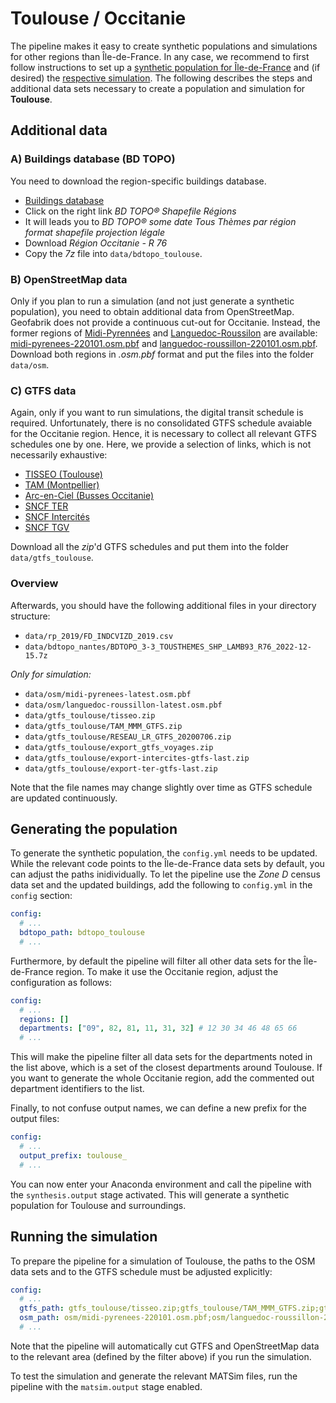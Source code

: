 # Toulouse / Occitanie

The pipeline makes it easy to create synthetic populations and simulations
for other regions than Île-de-France. In any case, we recommend to first
follow instructions to set up a [synthetic population for Île-de-France](../population.md)
and (if desired) the [respective simulation](../simulation.md). The following
describes the steps and additional data sets necessary to create a population and
simulation for **Toulouse**.

## Additional data

### A) Buildings database (BD TOPO)

You need to download the region-specific buildings database.

- [Buildings database](https://geoservices.ign.fr/bdtopo)
- Click on the right link *BD TOPO® Shapefile Régions* 
- It will leads you to *BD TOPO® some date Tous Thèmes par région format shapefile projection légale*
- Download *Région Occitanie - R 76*
- Copy the *7z* file into `data/bdtopo_toulouse`.

### B) OpenStreetMap data

Only if you plan to run a simulation (and not just generate a synthetic population),
you need to obtain additional data from OpenStreetMap.
Geofabrik does not provide a continuous cut-out for Occitanie. Instead, the
former regions of [Midi-Pyrennées](https://download.geofabrik.de/europe/france/midi-pyrenees.html) and [Languedoc-Roussilon](https://download.geofabrik.de/europe/france/languedoc-roussillon.html) are available: [midi-pyrenees-220101.osm.pbf](https://download.geofabrik.de/europe/france/midi-pyrenees-220101.osm.pbf) and [languedoc-roussillon-220101.osm.pbf](https://download.geofabrik.de/europe/france/languedoc-roussillon-220101.osm.pbf). Download both regions in *.osm.pbf* format and put the files into the
folder `data/osm`.

### C) GTFS data

Again, only if you want to run simulations, the digital transit schedule is required.
Unfortunately, there is no consolidated GTFS schedule avaiable for the Occitanie region. Hence,
it is necessary to collect all relevant GTFS schedules one by one. Here, we
provide a selection of links, which is not necessarily exhaustive:

- [TISSEO (Toulouse)](https://data.toulouse-metropole.fr/explore/dataset/tisseo-gtfs/information/)
- [TAM (Montpellier)](http://data.montpellier3m.fr/dataset/offre-de-transport-tam-en-gtfs)
- [Arc-en-Ciel (Busses Occitanie)](https://www.data.gouv.fr/fr/datasets/offre-de-transport-du-reseau-lio-arc-en-ciel-gtfs/)
- [SNCF TER](https://ressources.data.sncf.com/explore/dataset/sncf-ter-gtfs/information/)
- [SNCF Intercités](https://ressources.data.sncf.com/explore/dataset/sncf-intercites-gtfs/information/)
- [SNCF TGV](https://ressources.data.sncf.com/explore/dataset/horaires-des-train-voyages-tgvinouiouigo/information/)

Download all the *zip*'d GTFS schedules and put them into the folder `data/gtfs_toulouse`.

### Overview

Afterwards, you should have the following additional files in your directory structure:

- `data/rp_2019/FD_INDCVIZD_2019.csv`
- `data/bdtopo_nantes/BDTOPO_3-3_TOUSTHEMES_SHP_LAMB93_R76_2022-12-15.7z`

*Only for simulation:*

- `data/osm/midi-pyrenees-latest.osm.pbf`
- `data/osm/languedoc-roussillon-latest.osm.pbf`
- `data/gtfs_toulouse/tisseo.zip`
- `data/gtfs_toulouse/TAM_MMM_GTFS.zip`
- `data/gtfs_toulouse/RESEAU_LR_GTFS_20200706.zip`
- `data/gtfs_toulouse/export_gtfs_voyages.zip`
- `data/gtfs_toulouse/export-intercites-gtfs-last.zip`
- `data/gtfs_toulouse/export-ter-gtfs-last.zip`

Note that the file names may change slightly over time as GTFS schedule are
updated continuously.

## Generating the population

To generate the synthetic population, the `config.yml` needs to be updated. While
the relevant code points to the Île-de-France data sets by default, you can
adjust the paths inidividually. To let the pipeline use the *Zone D* census
data set and the updated buildings, add the following to `config.yml` in the `config` section:

```yaml
config:
  # ...
  bdtopo_path: bdtopo_toulouse
  # ...
```

Furthermore, by default the pipeline will filter all other data sets for the
Île-de-France region. To make it use the Occitanie region, adjust the
configuration as follows:

```yaml
config:
  # ...
  regions: []
  departments: ["09", 82, 81, 11, 31, 32] # 12 30 34 46 48 65 66
  # ...
```

This will make the pipeline filter all data sets for the departments noted
in the list above, which is a set of the closest departments around Toulouse.
If you want to generate the whole Occitanie region, add the commented out
department identifiers to the list.

Finally, to not confuse output names, we can define a new prefix for the output files:

```yaml
config:
  # ...
  output_prefix: toulouse_
  # ...
```

You can now enter your Anaconda environment and call the pipeline with the
`synthesis.output` stage activated. This will generate a synthetic population
for Toulouse and surroundings.

## Running the simulation

To prepare the pipeline for a simulation of Toulouse, the paths to the OSM data sets and to the GTFS schedule must be adjusted explicitly:

```yaml
config:
  # ...
  gtfs_path: gtfs_toulouse/tisseo.zip;gtfs_toulouse/TAM_MMM_GTFS.zip;gtfs_toulouse/export_gtfs_voyages.zip;gtfs_toulouse/export-intercites-gtfs-last.zip;gtfs_toulouse/export-ter-gtfs-last.zip;gtfs_toulouse/RESEAU_LR_GTFS_20200706.zip
  osm_path: osm/midi-pyrenees-220101.osm.pbf;osm/languedoc-roussillon-220101.osm.pbf
  # ...
```

Note that the pipeline will automatically cut GTFS and OpenStreetMap data
to the relevant area (defined by the filter above) if you run the simulation.

To test the simulation and generate the relevant MATSim files, run the pipeline
with the `matsim.output` stage enabled.
